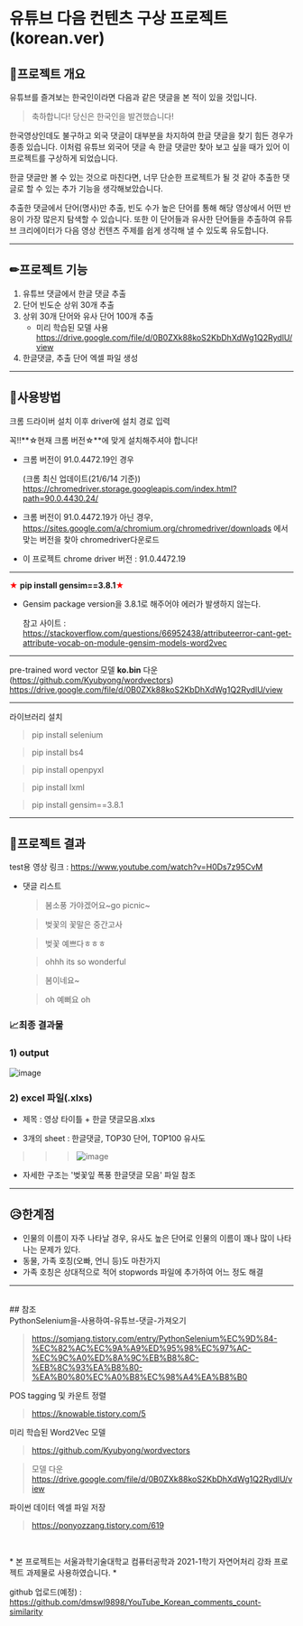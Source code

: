 # 유튜브 다음 컨텐츠 구상 프로젝트(korean.ver)

## 🎈프로젝트 개요

유튜브를 즐겨보는 한국인이라면 다음과 같은 댓글을 본 적이 있을 것입니다.

>축하합니다! 당신은 한국인을 발견했습니다!

한국영상인데도 불구하고 외국 댓글이 대부분을 차지하여 한글 댓글을 찾기 힘든 경우가 종종 있습니다. 이처럼 유튜브 외국어 댓글 속 한글 댓글만 찾아 보고 싶을 때가 있어 이 프로젝트를 구상하게 되었습니다.

 한글 댓글만 볼 수 있는 것으로 마친다면, 너무 단순한 프로젝트가 될 것 같아 추출한 댓글로 할 수 있는 추가 기능을 생각해보았습니다.

 추출한 댓글에서 단어(명사)만 추출, 빈도 수가 높은 단어를 통해 해당 영상에서 어떤 반응이 가장 많은지 탐색할 수 있습니다.
 또한 이 단어들과 유사한 단어들을 추출하여 유튜브 크리에이터가 다음 영상 컨텐츠 주제를 쉽게 생각해 낼 수 있도록 유도합니다.

---

 ## ✏프로젝트 기능

1. 유튜브 댓글에서 한글 댓글 추출
2. 단어 빈도순 상위 30개 추출
3. 상위 30개 단어와 유사 단어 100개 추출
    - 미리 학습된 모델 사용 https://drive.google.com/file/d/0B0ZXk88koS2KbDhXdWg1Q2RydlU/view
4. 한글댓글, 추출 단어 엑셀 파일 생성 

---

## 📂사용방법

크롬 드라이버 설치 이후 driver에 설치 경로 입력

꼭!!**☆현재 크롬 버전☆**에 맞게 설치해주셔야 합니다!

- 크롬 버전이 91.0.4472.19인 경우

    (크롬 최신 업데이트(21/6/14 기준))
https://chromedriver.storage.googleapis.com/index.html?path=90.0.4430.24/

- 크롬 버전이 91.0.4472.19가 아닌 경우,
https://sites.google.com/a/chromium.org/chromedriver/downloads
에서 맞는 버전을 찾아 chromedriver다운로드

* 이 프로젝트 chrome driver 버전 : 91.0.4472.19

-----------------

 <span style="color:red">★</span> **pip install gensim==3.8.1**<span style="color:red">★</span>
- Gensim package version을 3.8.1로 해주어야 에러가 발생하지 않는다.

    참고 사이트 : https://stackoverflow.com/questions/66952438/attributeerror-cant-get-attribute-vocab-on-module-gensim-models-word2vec

---

pre-trained word vector 모델 **ko.bin** 다운(https://github.com/Kyubyong/wordvectors)
https://drive.google.com/file/d/0B0ZXk88koS2KbDhXdWg1Q2RydlU/view

---

라이브러리 설치 
> pip install selenium

> pip install bs4

> pip install openpyxl

> pip install lxml

> pip install gensim==3.8.1

---
## 🎁프로젝트 결과
test용 영상 링크 : https://www.youtube.com/watch?v=H0Ds7z95CvM

- 댓글 리스트
    > 봄소풍 가야겠어요~go picnic~

    > 벚꽃의 꽃말은 중간고사

    > 벚꽃 예쁘다ㅎㅎㅎ

    > ohhh its so wonderful

    > 봄이네요~

    > oh 예뻐요 oh

### 📈최종 결과물

### 1) output
![image](https://user-images.githubusercontent.com/28985207/121881761-a4238f80-cd4a-11eb-880e-000f81599966.png)

### 2) excel 파일(.xlxs)
* 제목 : 영상 타이틀 + 한글 댓글모음.xlxs

* 3개의 sheet : 한글댓글, TOP30 단어, TOP100 유사도

 >>> ![image](https://user-images.githubusercontent.com/28985207/121889829-a5f25080-cd54-11eb-98a2-e45eba7093ab.png)


* 자세한 구조는 '벚꽃잎 폭풍 한글댓글 모음' 파일 참조
---
## 😥한계점

- 인물의 이름이 자주 나타날 경우, 유사도 높은 단어로 인물의 이름이 꽤나 많이 나타나는 문제가 있다.
- 동물, 가족 호칭(오빠, 언니 등)도 마찬가지
- 가족 호칭은 상대적으로 적어 stopwords 파일에 추가하여 어느 정도 해결

---
<br>
 ## 참조
 <br>
 PythonSelenium을-사용하여-유튜브-댓글-가져오기 

 > https://somjang.tistory.com/entry/PythonSelenium%EC%9D%84-%EC%82%AC%EC%9A%A9%ED%95%98%EC%97%AC-%EC%9C%A0%ED%8A%9C%EB%B8%8C-%EB%8C%93%EA%B8%80-%EA%B0%80%EC%A0%B8%EC%98%A4%EA%B8%B0
 
 POS tagging 및 카운트 정렬 
 > https://knowable.tistory.com/5

 미리 학습된 Word2Vec 모델 
 > https://github.com/Kyubyong/wordvectors
 
 >모델 다운 https://drive.google.com/file/d/0B0ZXk88koS2KbDhXdWg1Q2RydlU/view

 파이썬 데이터 엑셀 파일 저장 
 > https://ponyozzang.tistory.com/619

 <br>
  
  \*  본 프로젝트는 서울과학기술대학교 컴퓨터공학과 2021-1학기 자연어처리 강좌 프로젝트 과제물로 사용하였습니다. \*

  github 업로드(예정) : https://github.com/dmswl9898/YouTube_Korean_comments_count-similarity
